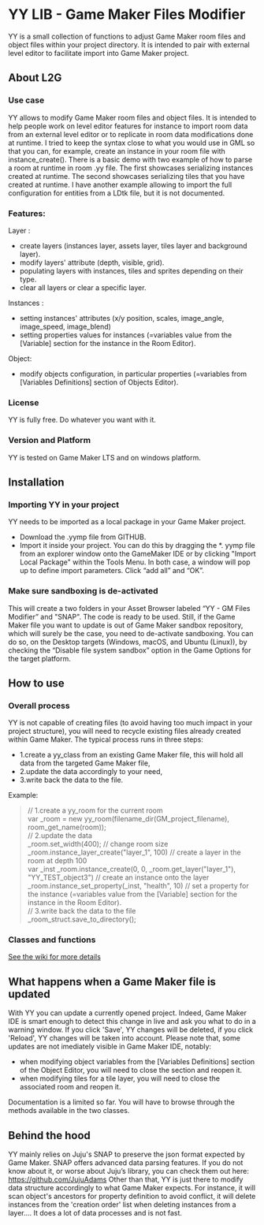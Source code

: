 # YY LIB - Game Maker Files Modifier
YY is a small collection of functions to adjust Game Maker room files and object files within your project directory. It is intended to pair with external level editor to facilitate import into Game Maker project.

## About L2G
### Use case
YY allows to modify Game Maker room files and object files. It is intended to help people work on level editor features for instance to import room data from an external level editor or to replicate in room data modifications done at runtime. 
I tried to keep the syntax close to what you would use in GML so that you can, for example, create an instance in your room file with instance_create().
There is a basic demo with two example of how to parse a room at runtime in room .yy file. The first showcases serializing instances created at runtime. The second showcases serializing tiles that you have created at runtime.
I have another example allowing to import the full configuration for entities from a LDtk file, but it is not documented.

### Features:
Layer :
- create layers (instances layer, assets layer, tiles layer and background layer).
- modify layers' attribute (depth, visible, grid).
- populating layers with instances, tiles and sprites depending on their type.
- clear all layers or clear a specific layer. 

Instances : 
- setting instances' attributes (x/y position, scales, image_angle, image_speed, image_blend)
- setting properties values for instances (=variables value from the [Variable] section for the instance in the Room Editor). 

Object:
- modify objects configuration, in particular properties (=variables from [Variables Definitions] section of Objects Editor).

### License
YY is fully free. Do whatever you want with it.

### Version and Platform
YY is tested on Game Maker LTS and on windows platform.

## Installation
### Importing YY in your project
YY needs to be imported as a local package in your Game Maker project.
-	Download the .yymp file from GITHUB.
-	Import it inside your project. You can do this by dragging the *. yymp file from an explorer window onto the GameMaker IDE or by clicking "Import Local Package" within the Tools Menu. In both case, a window will pop up to define import parameters. Click “add all” and “OK”. 

### Make sure sandboxing is de-activated
This will create a two folders in your Asset Browser labeled “YY - GM Files Modifier” and "SNAP". The code is ready to be used.
Still, if the Game Maker file you want to update is out of Game Maker sandbox repository, which will surely be the case, you need to de-activate sandboxing. You can do so, on the Desktop targets (Windows, macOS, and Ubuntu (Linux)), by checking the “Disable file system sandbox” option in the Game Options for the target platform.

## How to use

### Overall process
YY is not capable of creating files (to avoid having too much impact in your project structure), you will need to recycle existing files already created within Game Maker. 
The typical process runs in three steps: 
-	1.create a yy_class from an existing Game Maker file, this will hold all data from the targeted Game Maker file, 
-	2.update the data accordingly to your need, 
-	3.write back the data to the file.

Example:<br>
> // 1.create a yy_room for the current room<br>
> var _room = new yy_room(filename_dir(GM_project_filename), room_get_name(room)); <br>
> // 2.update the data<br>
> _room.set_width(400); // change room size<br>
> _room.instance_layer_create("layer_1", 100) // create a layer in the room at depth 100<br>
> var _inst _room.instance_create(0, 0, _room.get_layer("layer_1"), "YY_TEST_object3") // create an instance onto the layer<br>
> _room.instance_set_property(_inst, "health", 10) // set a property for the instance (=variables value from the [Variable] section for the instance in the Room Editor).<br>
// 3.write back the data to the file<br>
_room_struct.save_to_directory();<br>

### Classes and functions
[See the wiki for more details](https://github.com/MichelVGameMaker/YY_LIB/wiki) 

## What happens when a Game Maker file is updated
With YY you can update a currently opened project. Indeed, Game Maker IDE is smart enough to detect this change in live and ask you what to do in a warning window. If you click 'Save', YY changes will be deleted, if you click 'Reload', YY changes will be taken into account. 
Please note that, some updates are not imediately visible in Game Maker IDE, notably:
- when modifying object variables from the [Variables Definitions] section of the Object Editor, you will need to close the section and reopen it.
- when modifying tiles for a tile layer, you will need to close the associated room and reopen it.

Documentation is a limited so far. You will have to browse through the methods available in the two classes.

## Behind the hood
YY mainly relies on Juju's SNAP to preserve the json format expected by Game Maker. SNAP offers advanced data parsing features. If you do not know about it, or worse about Juju’s library, you can check them out here: https://github.com/JujuAdams
Other than that, YY is just there to modify data structure accordingly to what Game Maker expects. For instance, it will scan object's ancestors for property definition to avoid conflict, it will delete instances from the 'creation order' list when deleting instances from a layer.... It does a lot of data processes and is not fast.
